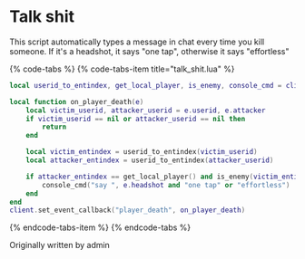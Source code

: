 # Talk shit

This script automatically types a message in chat every time you kill someone. If it's a headshot, it says "one tap", otherwise it says "effortless"

{% code-tabs %}
{% code-tabs-item title="talk_shit.lua" %}
```lua
local userid_to_entindex, get_local_player, is_enemy, console_cmd = client.userid_to_entindex, entity.get_local_player, entity.is_enemy, client.exec

local function on_player_death(e)
	local victim_userid, attacker_userid = e.userid, e.attacker
	if victim_userid == nil or attacker_userid == nil then
		return
	end

	local victim_entindex = userid_to_entindex(victim_userid)
	local attacker_entindex = userid_to_entindex(attacker_userid)

	if attacker_entindex == get_local_player() and is_enemy(victim_entindex) then
		console_cmd("say ", e.headshot and "one tap" or "effortless")
	end
end
client.set_event_callback("player_death", on_player_death)
```
{% endcode-tabs-item %}
{% endcode-tabs %}

Originally written by admin
